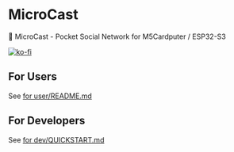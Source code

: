 # MicroCast
🚀 MicroCast - Pocket Social Network for M5Cardputer / ESP32-S3

[![ko-fi](https://ko-fi.com/img/githubbutton_sm.svg)](https://ko-fi.com/I2I314IWIP)

## For Users
See [for user/README.md](for%20user/README.md)

## For Developers
See [for dev/QUICKSTART.md](for%20dev/QUICKSTART.md)

